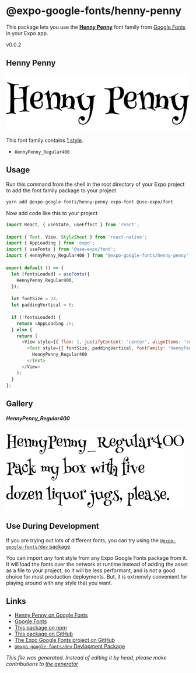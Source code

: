 # @expo-google-fonts/henny-penny

This package lets you use the [**Henny Penny**](https://fonts.google.com/specimen/Henny+Penny) font family from [Google Fonts](https://fonts.google.com/) in your Expo app.

v0.0.2

## Henny Penny

![Henny Penny](./font-family.png)

This font family contains [1 style](#gallery).

- `HennyPenny_Regular400`

## Usage

Run this command from the shell in the root directory of your Expo project to add the font family package to your project
```sh
yarn add @expo-google-fonts/henny-penny expo-font @use-expo/font
```

Now add code like this to your project
```js
import React, { useState, useEffect } from 'react';

import { Text, View, StyleSheet } from 'react-native';
import { AppLoading } from 'expo';
import { useFonts } from '@use-expo/font';
import { HennyPenny_Regular400 } from '@expo-google-fonts/henny-penny';

export default () => {
  let [fontsLoaded] = useFonts({
    HennyPenny_Regular400,
  });

  let fontSize = 24;
  let paddingVertical = 6;

  if (!fontsLoaded) {
    return <AppLoading />;
  } else {
    return (
      <View style={{ flex: 1, justifyContent: 'center', alignItems: 'center' }}>
        <Text style={{ fontSize, paddingVertical, fontFamily: 'HennyPenny_Regular400' }}>
          HennyPenny_Regular400
        </Text>
      </View>
    );
  }
};

```

## Gallery

##### HennyPenny_Regular400
![HennyPenny_Regular400](./f0a1cf7a7ff413b8e4b7efebd74b65892f11e78dc663ec993b133ccfd9177864.ttf.png)


## Use During Development

If you are trying out lots of different fonts, you can try using the [`@expo-google-fonts/dev` package](https://www.npmjs.com/package/@expo-google-fonts/dev).

You can import *any* font style from any Expo Google Fonts package from it. It will load the fonts
over the network at runtime instead of adding the asset as a file to your project, so it will be 
less performant, and is not a good choice for most production deployments. But, it is extremely convenient
for playing around with any style that you want.

## Links

- [Henny Penny on Google Fonts](https://fonts.google.com/specimen/Henny+Penny)
- [Google Fonts](https://fonts.google.com/)
- [This package on npm](https://www.npmjs.com/package/@expo-google-fonts/henny-penny)
- [This package on GitHub](https://github.com/expo/google-fonts/tree/master/font-packages/henny-penny)
- [The Expo Google Fonts project on GitHub](https://github.com/expo/google-fonts)
- [`@expo-google-fonts/dev` Devlopment Package](https://github.com/expo/google-fonts/tree/master/font-packages/dev)


*This file was generated. Instead of editing it by head, please make contributions to [the generator](https://github.com/expo/google-fonts/tree/master/packages/generator)*
